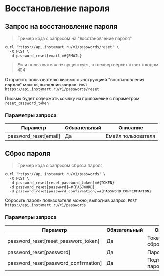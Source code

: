 # Восстановление пароля

## Запрос на восстановление пароля

> Пример кода c запросом на "восстановление пароля"

```shell
curl 'https://api.instamart.ru/v1/passwords/reset' \
  -X POST \
  -d password_reset[email]=#{EMAIL}
```

> Если пользователя не существует, то сервер вернет ответ с кодом 404

Отправить пользователю письмо с инструкцией "восстановления пароля" можно, выполнив запрос:
`POST https://api.instamart.ru/v1/passwords/reset`

Письмо будет содержать ссылку на приложение с параметром `reset_password_token`

### Параметры запроса

Параметр | Обязательный | Описание
--------- | ------- | -----------
password_reset[email] | Да | Емейл пользователя

## Сброс пароля

> Пример кода c запросом сброса пароля

```shell
curl 'https://api.instamart.ru/v1/passwords' \
  -X POST \
  -d password_reset[reset_password_token]=#{TOKEN}
  -d password_reset[password]=#{PASSWORD}
  -d password_reset[password_confirmation]=#{PASSWORD_CONFIRMATION}
```

Сбросить пароль пользователя можно, выполнив запрос:
`POST https://api.instamart.ru/v1/passwords`

### Параметры запроса

Параметр | Обязательный | Описание
--------- | ------- | -----------
password_reset[reset_password_token] | Да | Токен для сброса пароля
password_reset[password] | Да | Пароль
password_reset[password_confirmation] | Да | Подтверждение пароля
